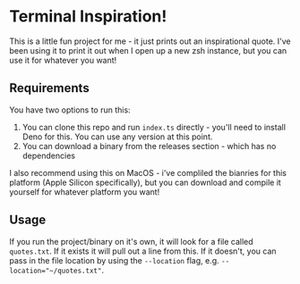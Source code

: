 # Terminal Inspiration!

This is a little fun project for me - it just prints out an inspirational quote. I've been using it to print it out when I open up a new zsh instance, but you can use it for whatever you want!

## Requirements

You have two options to run this:

1. You can clone this repo and run `index.ts` directly - you'll need to install Deno for this. You can use any version at this point.
2. You can download a binary from the releases section - which has no dependencies

I also recommend using this on MacOS - i've compliled the bianries for this platform (Apple Silicon specifically), but you can download and compile it yourself for whatever platform you want!

## Usage

If you run the project/binary on it's own, it will look for a file called `quotes.txt`. If it exists it will pull out a line from this. If it doesn't, you can pass in the file location by using the `--location` flag, e.g. `--location="~/quotes.txt"`.

